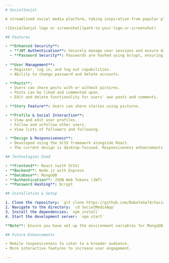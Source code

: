```yaml
---
# SocialSanjal

A streamlined social media platform, taking inspiration from popular platforms like Instagram, but with a simplified touch. Developed using the MERN stack, the app offers essential features tailored to deliver a smooth user experience.

![SocialSanjal logo or screenshot](path-to-your-logo-or-screenshot)

## Features

- **Enhanced Security**:
  - **JWT Authentication**: Securely manage user sessions and ensure data integrity.
  - **Password Security**: Passwords are hashed using bcrypt, ensuring user credentials are stored securely.
  
- **User Management**:
  - Register, log in, and log out capabilities.
  - Ability to change password and delete accounts.

- **Posts**:
  - Users can share posts with or without pictures.
  - Posts can be liked and commented upon.
  - Edit and delete functionality for users' own posts and comments.

- **Story Feature**: Users can share stories using pictures.

- **Profile & Social Interaction**:
  - View and edit user profiles.
  - Follow and unfollow other users.
  - View lists of followers and following.

- **Design & Responsiveness**:
  - Developed using the SCSS framework alongside React.
  - The current design is desktop-focused. Responsiveness enhancements are planned for future releases.

## Technologies Used

- **Frontend**: React (with SCSS)
- **Backend**: Node.js with Express
- **Database**: MongoDB
- **Authentication**: JSON Web Tokens (JWT)
- **Password Hashing**: bcrypt

## Installation & Setup

1. Clone the repository: `git clone https://github.com/BabaYaGa74/SocialMediaApp.git`
2. Navigate to the directory: `cd SocialMediaApp`
3. Install the dependencies: `npm install`
4. Start the development server: `npm start`

**Note**: Ensure you have set up the environment variables for MongoDB, JWT and VITE_API_ENDPOINT

## Future Enhancements

- Mobile responsiveness to cater to a broader audience.
- More interactive features to increase user engagement.

---
```

